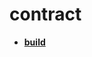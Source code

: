 <!-- generated by markdown-notes-tree -->

# contract

<!-- optional markdown-notes-tree directory description starts here -->

<!-- optional markdown-notes-tree directory description ends here -->

- [**build**](build)
